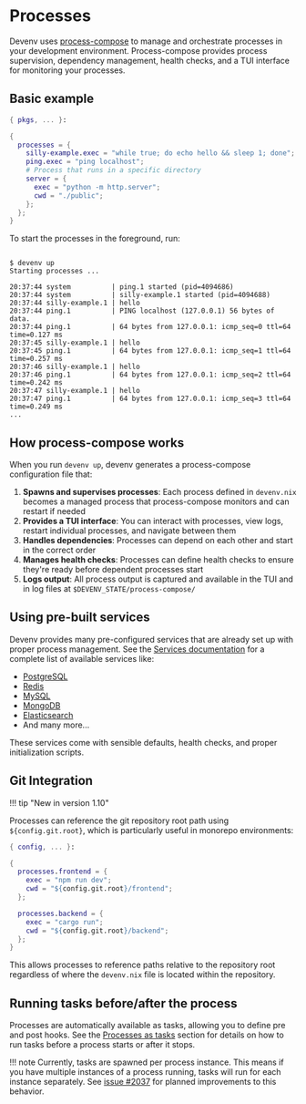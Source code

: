 # Processes

Devenv uses [process-compose](https://github.com/F1bonacc1/process-compose) to manage and orchestrate processes in your development environment. Process-compose provides process supervision, dependency management, health checks, and a TUI interface for monitoring your processes.

## Basic example

```nix title="devenv.nix"
{ pkgs, ... }:

{
  processes = {
    silly-example.exec = "while true; do echo hello && sleep 1; done";
    ping.exec = "ping localhost";
    # Process that runs in a specific directory
    server = {
      exec = "python -m http.server";
      cwd = "./public";
    };
  };
}
```

To start the processes in the foreground, run:

```shell-session

$ devenv up
Starting processes ...

20:37:44 system          | ping.1 started (pid=4094686)
20:37:44 system          | silly-example.1 started (pid=4094688)
20:37:44 silly-example.1 | hello
20:37:44 ping.1          | PING localhost (127.0.0.1) 56 bytes of data.
20:37:44 ping.1          | 64 bytes from 127.0.0.1: icmp_seq=0 ttl=64 time=0.127 ms
20:37:45 silly-example.1 | hello
20:37:45 ping.1          | 64 bytes from 127.0.0.1: icmp_seq=1 ttl=64 time=0.257 ms
20:37:46 silly-example.1 | hello
20:37:46 ping.1          | 64 bytes from 127.0.0.1: icmp_seq=2 ttl=64 time=0.242 ms
20:37:47 silly-example.1 | hello
20:37:47 ping.1          | 64 bytes from 127.0.0.1: icmp_seq=3 ttl=64 time=0.249 ms
...
```

## How process-compose works

When you run `devenv up`, devenv generates a process-compose configuration file that:

1. **Spawns and supervises processes**: Each process defined in `devenv.nix` becomes a managed process that process-compose monitors and can restart if needed
2. **Provides a TUI interface**: You can interact with processes, view logs, restart individual processes, and navigate between them
3. **Handles dependencies**: Processes can depend on each other and start in the correct order
4. **Manages health checks**: Processes can define health checks to ensure they're ready before dependent processes start
5. **Logs output**: All process output is captured and available in the TUI and in log files at `$DEVENV_STATE/process-compose/`

## Using pre-built services

Devenv provides many pre-configured services that are already set up with proper process management. See the [Services documentation](services.md) for a complete list of available services like:

- [PostgreSQL](supported-services/postgres.md)
- [Redis](supported-services/redis.md)
- [MySQL](supported-services/mysql.md)
- [MongoDB](supported-services/mongodb.md)
- [Elasticsearch](supported-services/elasticsearch.md)
- And many more...

These services come with sensible defaults, health checks, and proper initialization scripts.

## Git Integration

!!! tip "New in version 1.10"

Processes can reference the git repository root path using `${config.git.root}`, which is particularly useful in monorepo environments:

```nix title="devenv.nix"
{ config, ... }:

{
  processes.frontend = {
    exec = "npm run dev";
    cwd = "${config.git.root}/frontend";
  };

  processes.backend = {
    exec = "cargo run";
    cwd = "${config.git.root}/backend";
  };
}
```

This allows processes to reference paths relative to the repository root regardless of where the `devenv.nix` file is located within the repository.

## Running tasks before/after the process

Processes are automatically available as tasks, allowing you to define pre and post hooks. See the [Processes as tasks](tasks.md#processes-as-tasks) section for details on how to run tasks before a process starts or after it stops.

!!! note
    Currently, tasks are spawned per process instance. This means if you have multiple instances of a process running, tasks will run for each instance separately. See [issue #2037](https://github.com/cachix/devenv/issues/2037) for planned improvements to this behavior.
